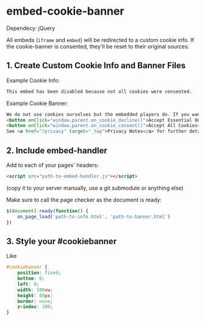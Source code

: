 # embed-cookie-banner

Dependecy: jQuery

All embeds (`iframe` and `embed`) will be redirected to a custom cookie info. If the cookie-banner is consented, they'll be reset to their original sources.

## 1. Create Custom Cookie Info and Banner Files

Example Cookie Info:
```html
This embed has been disabled because not all cookies were consented.
```

Example Cookie Banner:
```html
We do not use cookies ourselves but the embedded players do. If you want to use them, please consent all cookies. Accepting essential cookies will disable the players.<br>
<button onClick="window.parent.on_cookie_decline()">Accept Essential Only</button>
<button onClick="window.parent.on_cookie_consent()">Accept All Cookies</button>
See <a href="/privacy" target="_top">Privacy Notes</a> for further details.
```

## 2. Include embed-handler

Add to each of your pages' headers:
```html
<script src="path-to-embed-handler.js"></script>
```
(copy it to your server manually, use a git submodule or anything else)

Make sure to call the page checker as the document is ready:
```javascript
$(document).ready(function() {
    on_page_load('path-to-info.html', 'path-to-banner.html')
})
```

## 3. Style your #cookiebanner

Like
```css
#cookiebanner {
    position: fixed;
    bottom: 0;
    left: 0;
    width: 100vw;
    height: 80px;
    border: none;
    z-index: 100;
}
```